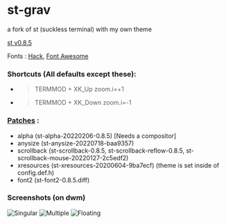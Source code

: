 # st-grav
a fork of st (suckless terminal) with my own theme

[st v0.8.5](https://st.suckless.org/)

Fonts : [Hack](https://github.com/source-foundry/Hack), [Font Awesome](https://fontawesome.com/)

### Shortcuts (All defaults except these): 
- > TERMMOD + XK_Up     zoom.i=+1
- > TERMMOD + XK_Down   zoom.i=-1


### [Patches](https://st.suckless.org/patches/) :
- alpha        (st-alpha-20220206-0.8.5) [Needs a compositor]
- anysize      (st-anysize-20220718-baa9357)
- scrollback   (st-scrollback-0.8.5, st-scrollback-reflow-0.8.5, st-scrollback-mouse-20220127-2c5edf2)
- xresources   (st-xresources-20200604-9ba7ecf) (theme is set inside of config.def.h)
- font2        (st-font2-0.8.5.diff)

### Screenshots (on dwm)
![Singular](https://i.postimg.cc/cLzGhcqc/singular.png)
![Multiple](https://i.postimg.cc/fWVXgz0j/multi.png)
![Floating](https://i.postimg.cc/gr9GgqL5/floating.png)
